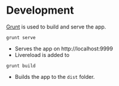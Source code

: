 # Development

[Grunt](http://gruntjs.com) is used to build and serve the app.

`grunt serve`
* Serves the app on http://localhost:9999
* Livereload is added to 

`grunt build`
* Builds the app to the `dist` folder.